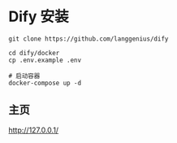 # Dify 安装





```
git clone https://github.com/langgenius/dify

cd dify/docker
cp .env.example .env

# 启动容器
docker-compose up -d
```



## 主页



 http://127.0.0.1/
